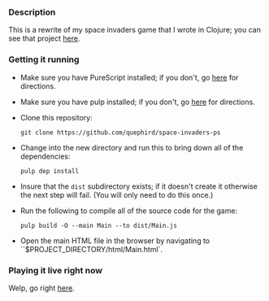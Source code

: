 ### Description

This is a rewrite of my space invaders game that I wrote in Clojure; you can see that project [here](https://github.com/quephird/space-invaders).

### Getting it running

* Make sure you have PureScript installed; if you don't, go [here](http://www.purescript.org/download/) for directions.

* Make sure you have pulp installed; if you don't, go [here](https://github.com/bodil/pulp) for directions.

* Clone this repository:  

  ```
  git clone https://github.com/quephird/space-invaders-ps
  ```

* Change into the new directory and run this to bring down all of the dependencies:  

  ```
  pulp dep install
  ```

* Insure that the `dist` subdirectory exists; if it doesn't create it otherwise the next step will fail. (You will only need to do this once.)  

* Run the following to compile all of the source code for the game:  

  ```
  pulp build -O --main Main --to dist/Main.js
  ```

* Open the main HTML file in the browser by navigating to ``$PROJECT_DIRECTORY/html/Main.html`.

### Playing it live right now

Welp, go right [here](http://quephird.github.io/games/space-invaders/html/Main.html).
